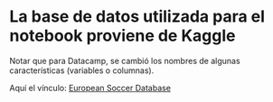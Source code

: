# La base de datos utilizada para el notebook proviene de Kaggle
Notar que para Datacamp, se cambió los nombres de algunas características (variables o columnas).

Aquí el vínculo:
[European Soccer Database](https://www.kaggle.com/hugomathien/soccer)


